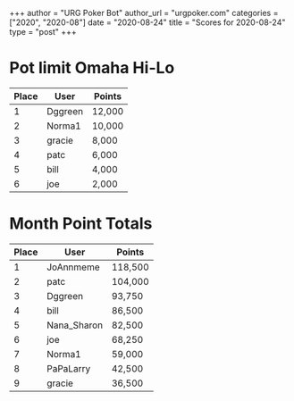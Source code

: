 +++
author = "URG Poker Bot"
author_url = "urgpoker.com"
categories = ["2020", "2020-08"]
date = "2020-08-24"
title = "Scores for 2020-08-24"
type = "post"
+++
# Pot limit Omaha Hi-Lo

| Place | User | Points |
|-------|------|--------|
| 1 | Dggreen | 12,000 |
| 2 | Norma1 | 10,000 |
| 3 | gracie | 8,000 |
| 4 | patc | 6,000 |
| 5 | bill | 4,000 |
| 6 | joe | 2,000 |

# Month Point Totals

| Place | User | Points |
|-------|------|--------|
| 1 | JoAnnmeme | 118,500 |
| 2 | patc | 104,000 |
| 3 | Dggreen | 93,750 |
| 4 | bill | 86,500 |
| 5 | Nana_Sharon | 82,500 |
| 6 | joe | 68,250 |
| 7 | Norma1 | 59,000 |
| 8 | PaPaLarry | 42,500 |
| 9 | gracie | 36,500 |

